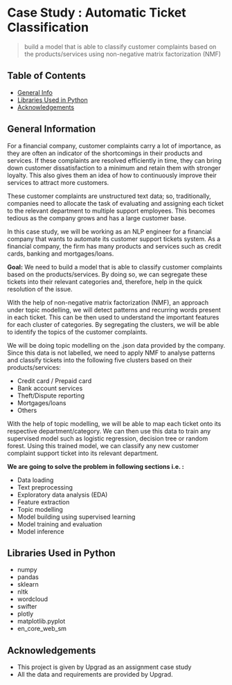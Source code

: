 # Case Study : Automatic Ticket Classification
> build a model that is able to classify customer complaints based on the products/services using non-negative matrix factorization (NMF)

## Table of Contents
* [General Info](#general-information)
* [Libraries Used in Python](#libraries-used)
* [Acknowledgements](#acknowledgements) 

## General Information <a name="general-information"></a>
For a financial company, customer complaints carry a lot of importance, as they are often an indicator of the shortcomings in their products and services. If these complaints are resolved efficiently in time, they can bring down customer dissatisfaction to a minimum and retain them with stronger loyalty. This also gives them an idea of how to continuously improve their services to attract more customers.  

These customer complaints are unstructured text data; so, traditionally, companies need to allocate the task of evaluating and assigning each ticket to the relevant department to multiple support employees. This becomes tedious as the company grows and has a large customer base.

In this case study, we will be working as an NLP engineer for a financial company that wants to automate its customer support tickets system. As a financial company, the firm has many products and services such as credit cards, banking and mortgages/loans.

**Goal:**
We need to build a model that is able to classify customer complaints based on the products/services. By doing so, we can segregate these tickets into their relevant categories and, therefore, help in the quick resolution of the issue.

With the help of non-negative matrix factorization (NMF), an approach under topic modelling, we will detect patterns and recurring words present in each ticket. This can be then used to understand the important features for each cluster of categories. By segregating the clusters, we will be able to identify the topics of the customer complaints.  

We will be doing topic modelling on the .json data provided by the company. Since this data is not labelled, we need to apply NMF to analyse patterns and classify tickets into the following five clusters based on their products/services:

- Credit card / Prepaid card
- Bank account services
- Theft/Dispute reporting
- Mortgages/loans
- Others

With the help of topic modelling, we will be able to map each ticket onto its respective department/category. We can then use this data to train any supervised model such as logistic regression, decision tree or random forest. Using this trained model, we can classify any new customer complaint support ticket into its relevant department.

**We are going to solve the problem in following sections i.e. :**
- Data loading
- Text preprocessing
- Exploratory data analysis (EDA)
- Feature extraction
- Topic modelling
- Model building using supervised learning
- Model training and evaluation
- Model inference

## Libraries Used in Python <a name="libraries-used"></a>
- numpy 
- pandas
- sklearn
- nltk
- wordcloud
- swifter
- plotly
- matplotlib.pyplot
- en_core_web_sm

## Acknowledgements <a name="acknowledgements"></a>
- This project is given by Upgrad as an assignment case study
- All the data and requirements are provided by Upgrad.
